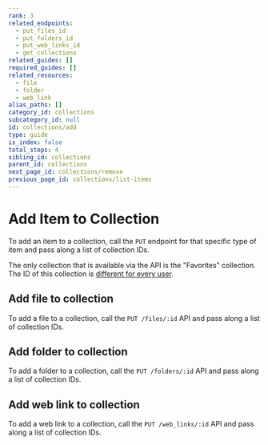 ```yaml
---
rank: 3
related_endpoints:
  - put_files_id
  - put_folders_id
  - put_web_links_id
  - get_collections
related_guides: []
required_guides: []
related_resources:
  - file
  - folder
  - web_link
alias_paths: []
category_id: collections
subcategory_id: null
id: collections/add
type: guide
is_index: false
total_steps: 4
sibling_id: collections
parent_id: collections
next_page_id: collections/remove
previous_page_id: collections/list-items
---
```


# Add Item to Collection

To add an item to a collection, call the `PUT` endpoint for that specific type of
item and pass along a list of collection IDs.

<Message warning>

The only collection that is available via the API is the "Favorites"
collection. The ID of this collection is [different for every
user](g://collections/list).

</Message>

## Add file to collection

To add a file to a collection, call the `PUT /files/:id` API and pass along a
list of collection IDs.

<Samples id='put_files_id' variant='add_to_collection' >

</Samples>

## Add folder to collection

To add a folder to a collection, call the `PUT /folders/:id` API and pass along
a list of collection IDs.

<Samples id='put_folders_id' variant='add_to_collection' >

</Samples>

## Add web link to collection

To add a web link to a collection, call the `PUT /web_links/:id` API and pass
along a list of collection IDs.

<Samples id='put_web_links_id' variant='add_to_collection' >

</Samples>
